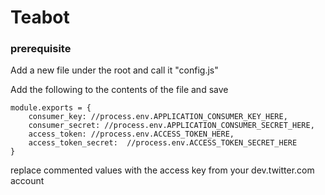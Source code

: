 # Teabot

### prerequisite

Add a new file under the root and call it "config.js"

Add the following to the contents of the file and save

```
module.exports = {
    consumer_key: //process.env.APPLICATION_CONSUMER_KEY_HERE,
    consumer_secret: //process.env.APPLICATION_CONSUMER_SECRET_HERE,
    access_token: //process.env.ACCESS_TOKEN_HERE,
    access_token_secret:  //process.env.ACCESS_TOKEN_SECRET_HERE
}
```
replace commented values with the access key from your dev.twitter.com account 

